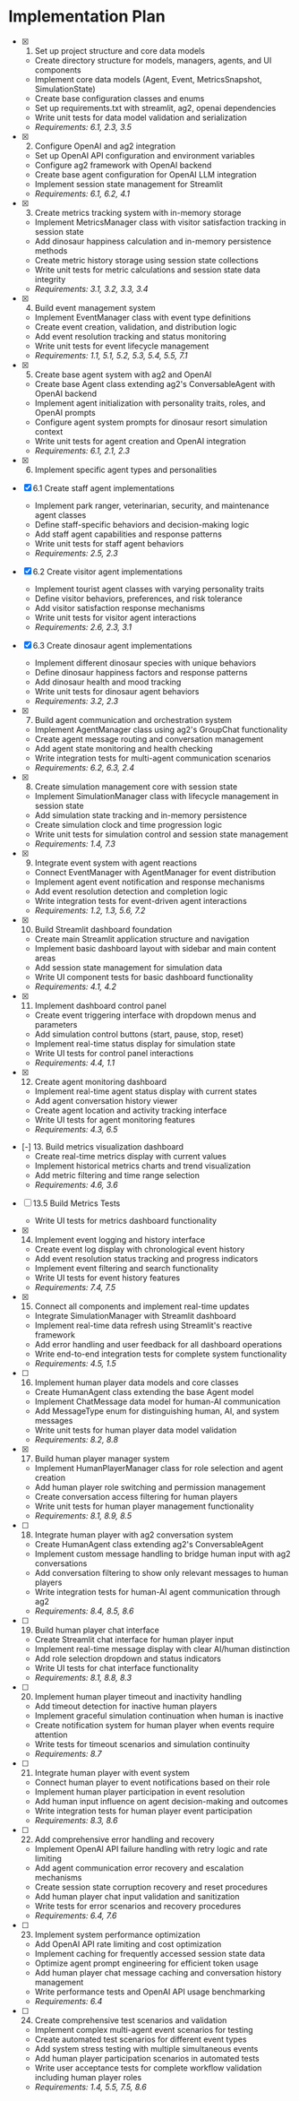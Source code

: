 # Implementation Plan

- [x] 1. Set up project structure and core data models
  - Create directory structure for models, managers, agents, and UI components
  - Implement core data models (Agent, Event, MetricsSnapshot, SimulationState)
  - Create base configuration classes and enums
  - Set up requirements.txt with streamlit, ag2, openai dependencies
  - Write unit tests for data model validation and serialization
  - _Requirements: 6.1, 2.3, 3.5_

- [x] 2. Configure OpenAI and ag2 integration
  - Set up OpenAI API configuration and environment variables
  - Configure ag2 framework with OpenAI backend
  - Create base agent configuration for OpenAI LLM integration
  - Implement session state management for Streamlit
  - _Requirements: 6.1, 6.2, 4.1_

- [x] 3. Create metrics tracking system with in-memory storage
  - Implement MetricsManager class with visitor satisfaction tracking in session state
  - Add dinosaur happiness calculation and in-memory persistence methods
  - Create metric history storage using session state collections
  - Write unit tests for metric calculations and session state data integrity
  - _Requirements: 3.1, 3.2, 3.3, 3.4_

- [x] 4. Build event management system
  - Implement EventManager class with event type definitions
  - Create event creation, validation, and distribution logic
  - Add event resolution tracking and status monitoring
  - Write unit tests for event lifecycle management
  - _Requirements: 1.1, 5.1, 5.2, 5.3, 5.4, 5.5, 7.1_

- [x] 5. Create base agent system with ag2 and OpenAI
  - Create base Agent class extending ag2's ConversableAgent with OpenAI backend
  - Implement agent initialization with personality traits, roles, and OpenAI prompts
  - Configure agent system prompts for dinosaur resort simulation context
  - Write unit tests for agent creation and OpenAI integration
  - _Requirements: 6.1, 2.1, 2.3_

- [x] 6. Implement specific agent types and personalities
- [x] 6.1 Create staff agent implementations
  - Implement park ranger, veterinarian, security, and maintenance agent classes
  - Define staff-specific behaviors and decision-making logic
  - Add staff agent capabilities and response patterns
  - Write unit tests for staff agent behaviors
  - _Requirements: 2.5, 2.3_

- [x] 6.2 Create visitor agent implementations
  - Implement tourist agent classes with varying personality traits
  - Define visitor behaviors, preferences, and risk tolerance
  - Add visitor satisfaction response mechanisms
  - Write unit tests for visitor agent interactions
  - _Requirements: 2.6, 2.3, 3.1_

- [x] 6.3 Create dinosaur agent implementations
  - Implement different dinosaur species with unique behaviors
  - Define dinosaur happiness factors and response patterns
  - Add dinosaur health and mood tracking
  - Write unit tests for dinosaur agent behaviors
  - _Requirements: 3.2, 2.3_

- [x] 7. Build agent communication and orchestration system
  - Implement AgentManager class using ag2's GroupChat functionality
  - Create agent message routing and conversation management
  - Add agent state monitoring and health checking
  - Write integration tests for multi-agent communication scenarios
  - _Requirements: 6.2, 6.3, 2.4_

- [x] 8. Create simulation management core with session state
  - Implement SimulationManager class with lifecycle management in session state
  - Add simulation state tracking and in-memory persistence
  - Create simulation clock and time progression logic
  - Write unit tests for simulation control and session state management
  - _Requirements: 1.4, 7.3_

- [x] 9. Integrate event system with agent reactions
  - Connect EventManager with AgentManager for event distribution
  - Implement agent event notification and response mechanisms
  - Add event resolution detection and completion logic
  - Write integration tests for event-driven agent interactions
  - _Requirements: 1.2, 1.3, 5.6, 7.2_

- [x] 10. Build Streamlit dashboard foundation
  - Create main Streamlit application structure and navigation
  - Implement basic dashboard layout with sidebar and main content areas
  - Add session state management for simulation data
  - Write UI component tests for basic dashboard functionality
  - _Requirements: 4.1, 4.2_

- [x] 11. Implement dashboard control panel
  - Create event triggering interface with dropdown menus and parameters
  - Add simulation control buttons (start, pause, stop, reset)
  - Implement real-time status display for simulation state
  - Write UI tests for control panel interactions
  - _Requirements: 4.4, 1.1_

- [x] 12. Create agent monitoring dashboard
  - Implement real-time agent status display with current states
  - Add agent conversation history viewer
  - Create agent location and activity tracking interface
  - Write UI tests for agent monitoring features
  - _Requirements: 4.3, 6.5_

- [-] 13. Build metrics visualization dashboard
  - Create real-time metrics display with current values
  - Implement historical metrics charts and trend visualization
  - Add metric filtering and time range selection
  - _Requirements: 4.6, 3.6_

- [ ] 13.5 Build Metrics Tests
  - Write UI tests for metrics dashboard functionality

- [x] 14. Implement event logging and history interface
  - Create event log display with chronological event history
  - Add event resolution status tracking and progress indicators
  - Implement event filtering and search functionality
  - Write UI tests for event history features
  - _Requirements: 7.4, 7.5_

- [x] 15. Connect all components and implement real-time updates
  - Integrate SimulationManager with Streamlit dashboard
  - Implement real-time data refresh using Streamlit's reactive framework
  - Add error handling and user feedback for all dashboard operations
  - Write end-to-end integration tests for complete system functionality
  - _Requirements: 4.5, 1.5_

- [ ] 16. Implement human player data models and core classes
  - Create HumanAgent class extending the base Agent model
  - Implement ChatMessage data model for human-AI communication
  - Add MessageType enum for distinguishing human, AI, and system messages
  - Write unit tests for human player data model validation
  - _Requirements: 8.2, 8.8_

- [x] 17. Build human player manager system
  - Implement HumanPlayerManager class for role selection and agent creation
  - Add human player role switching and permission management
  - Create conversation access filtering for human players
  - Write unit tests for human player management functionality
  - _Requirements: 8.1, 8.9, 8.5_

- [ ] 18. Integrate human player with ag2 conversation system
  - Create HumanAgent class extending ag2's ConversableAgent
  - Implement custom message handling to bridge human input with ag2 conversations
  - Add conversation filtering to show only relevant messages to human players
  - Write integration tests for human-AI agent communication through ag2
  - _Requirements: 8.4, 8.5, 8.6_

- [ ] 19. Build human player chat interface
  - Create Streamlit chat interface for human player input
  - Implement real-time message display with clear AI/human distinction
  - Add role selection dropdown and status indicators
  - Write UI tests for chat interface functionality
  - _Requirements: 8.1, 8.8, 8.3_

- [ ] 20. Implement human player timeout and inactivity handling
  - Add timeout detection for inactive human players
  - Implement graceful simulation continuation when human is inactive
  - Create notification system for human player when events require attention
  - Write tests for timeout scenarios and simulation continuity
  - _Requirements: 8.7_

- [ ] 21. Integrate human player with event system
  - Connect human player to event notifications based on their role
  - Implement human player participation in event resolution
  - Add human input influence on agent decision-making and outcomes
  - Write integration tests for human player event participation
  - _Requirements: 8.3, 8.6_

- [ ] 22. Add comprehensive error handling and recovery
  - Implement OpenAI API failure handling with retry logic and rate limiting
  - Add agent communication error recovery and escalation mechanisms
  - Create session state corruption recovery and reset procedures
  - Add human player chat input validation and sanitization
  - Write tests for error scenarios and recovery procedures
  - _Requirements: 6.4, 7.6_

- [ ] 23. Implement system performance optimization
  - Add OpenAI API rate limiting and cost optimization
  - Implement caching for frequently accessed session state data
  - Optimize agent prompt engineering for efficient token usage
  - Add human player chat message caching and conversation history management
  - Write performance tests and OpenAI API usage benchmarking
  - _Requirements: 6.4_

- [ ] 24. Create comprehensive test scenarios and validation
  - Implement complex multi-agent event scenarios for testing
  - Create automated test scenarios for different event types
  - Add system stress testing with multiple simultaneous events
  - Add human player participation scenarios in automated tests
  - Write user acceptance tests for complete workflow validation including human player roles
  - _Requirements: 1.4, 5.5, 7.5, 8.6_